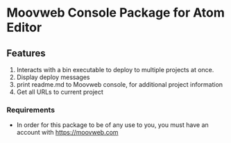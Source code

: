 # Moovweb Console Package for Atom Editor

## Features  

1. Interacts with a bin executable to deploy to multiple projects at once.
2. Display deploy messages
3. print readme.md to Moovweb console, for additional project information
4. Get all URLs to current project

### Requirements  

* In order for this package to be of any use to you, you must have an account with https://moovweb.com  
